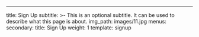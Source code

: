 ---
title: Sign Up
subtitle: >-
  This is an optional subtitle. It can be used to describe what this page is
  about.
img_path: images/11.jpg
menus:
  secondary:
    title: Sign Up
    weight: 1
template: signup
